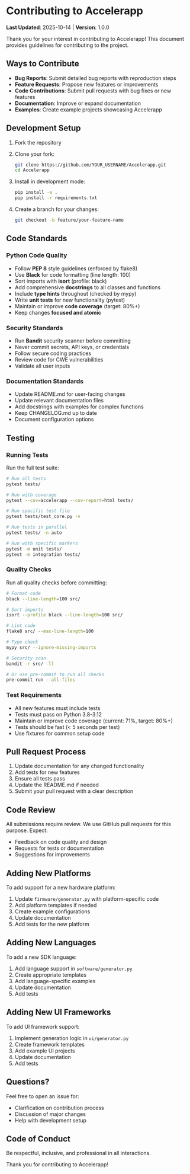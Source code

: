 # Contributing to Accelerapp

**Last Updated**: 2025-10-14 | **Version**: 1.0.0

Thank you for your interest in contributing to Accelerapp! This document provides guidelines for contributing to the project.

## Ways to Contribute

- **Bug Reports**: Submit detailed bug reports with reproduction steps
- **Feature Requests**: Propose new features or improvements
- **Code Contributions**: Submit pull requests with bug fixes or new features
- **Documentation**: Improve or expand documentation
- **Examples**: Create example projects showcasing Accelerapp

## Development Setup

1. Fork the repository
2. Clone your fork:
   ```bash
   git clone https://github.com/YOUR_USERNAME/Accelerapp.git
   cd Accelerapp
   ```

3. Install in development mode:
   ```bash
   pip install -e .
   pip install -r requirements.txt
   ```

4. Create a branch for your changes:
   ```bash
   git checkout -b feature/your-feature-name
   ```

## Code Standards

### Python Code Quality
- Follow **PEP 8** style guidelines (enforced by flake8)
- Use **Black** for code formatting (line length: 100)
- Sort imports with **isort** (profile: black)
- Add comprehensive **docstrings** to all classes and functions
- Include **type hints** throughout (checked by mypy)
- Write **unit tests** for new functionality (pytest)
- Maintain or improve **code coverage** (target: 80%+)
- Keep changes **focused and atomic**

### Security Standards
- Run **Bandit** security scanner before committing
- Never commit secrets, API keys, or credentials
- Follow secure coding practices
- Review code for CWE vulnerabilities
- Validate all user inputs

### Documentation Standards
- Update README.md for user-facing changes
- Update relevant documentation files
- Add docstrings with examples for complex functions
- Keep CHANGELOG.md up to date
- Document configuration options

## Testing

### Running Tests

Run the full test suite:

```bash
# Run all tests
pytest tests/

# Run with coverage
pytest --cov=accelerapp --cov-report=html tests/

# Run specific test file
pytest tests/test_core.py -v

# Run tests in parallel
pytest tests/ -n auto

# Run with specific markers
pytest -m unit tests/
pytest -m integration tests/
```

### Quality Checks

Run all quality checks before committing:

```bash
# Format code
black --line-length=100 src/

# Sort imports
isort --profile black --line-length=100 src/

# Lint code
flake8 src/ --max-line-length=100

# Type check
mypy src/ --ignore-missing-imports

# Security scan
bandit -r src/ -ll

# Or use pre-commit to run all checks
pre-commit run --all-files
```

### Test Requirements
- All new features must include tests
- Tests must pass on Python 3.8-3.12
- Maintain or improve code coverage (current: 71%, target: 80%+)
- Tests should be fast (< 5 seconds per test)
- Use fixtures for common setup code

## Pull Request Process

1. Update documentation for any changed functionality
2. Add tests for new features
3. Ensure all tests pass
4. Update the README.md if needed
5. Submit your pull request with a clear description

## Code Review

All submissions require review. We use GitHub pull requests for this purpose. Expect:

- Feedback on code quality and design
- Requests for tests or documentation
- Suggestions for improvements

## Adding New Platforms

To add support for a new hardware platform:

1. Update `firmware/generator.py` with platform-specific code
2. Add platform templates if needed
3. Create example configurations
4. Update documentation
5. Add tests for the new platform

## Adding New Languages

To add a new SDK language:

1. Add language support in `software/generator.py`
2. Create appropriate templates
3. Add language-specific examples
4. Update documentation
5. Add tests

## Adding New UI Frameworks

To add UI framework support:

1. Implement generation logic in `ui/generator.py`
2. Create framework templates
3. Add example UI projects
4. Update documentation
5. Add tests

## Questions?

Feel free to open an issue for:
- Clarification on contribution process
- Discussion of major changes
- Help with development setup

## Code of Conduct

Be respectful, inclusive, and professional in all interactions.

Thank you for contributing to Accelerapp!
